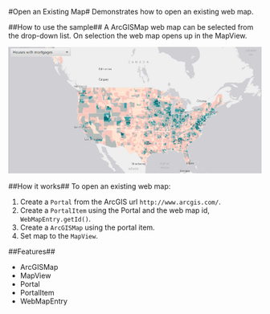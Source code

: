 #Open an Existing Map#
Demonstrates how to open an existing web map.

##How to use the sample##
A ArcGISMap web map can be selected from the drop-down list. On selection the web map opens up in the MapView.

![](OpenExistingMap.png)

##How it works##
To open an existing web map:

1. Create a `Portal` from the ArcGIS url `http://www.arcgis.com/`.
2. Create a `PortalItem` using the Portal and the web map id, `WebMapEntry.getId()`.
3. Create a `ArcGISMap` using the portal item.
4. Set map to the `MapView`.

##Features##
- ArcGISMap
- MapView
- Portal
- PortalItem
- WebMapEntry
